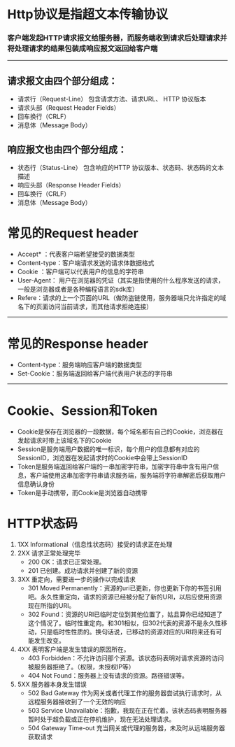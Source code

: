 # Http协议是指超文本传输协议

### 客户端发起HTTP请求报文给服务器，而服务端收到请求后处理请求并将处理请求的结果包装成响应报文返回给客户端

---
## 请求报文由四个部分组成：
- 请求行（Request-Line） 包含请求方法、请求URL、 HTTP 协议版本
- 请求头部（Request Header Fields）
- 回车换行（CRLF）
- 消息体（Message Body）

## 响应报文也由四个部分组成：
- 状态行（Status-Line）  包含响应的HTTP 协议版本、状态码、状态码的文本描述
- 响应头部（Response Header Fields）
- 回车换行（CRLF）
- 消息体（Message Body）

# 常见的Request header

- Accept* ：代表客户端希望接受的数据类型
- Content-type：客户端请求发送的请求体数据格式
- Cookie ：客户端可以代表用户的信息的字符串
- User-Agent： 用户在浏览器的凭证（其实是指使用的什么程序发送的请求，一般是浏览器或者是各种编程语言的sdk库）
- Refere：请求的上一个页面的URL（做防盗链使用，服务器端只允许指定的域名下的页面访问当前请求，而其他请求拒绝连接）
---

# 常见的Response header

- Content-type：服务端响应客户端的数据类型
- Set-Cookie：服务端返回给客户端代表用户状态的字符串
---

# Cookie、Session和Token
- Cookie是保存在浏览器的一段数据，每个域名都有自己的Cookie，浏览器在发起请求时带上该域名下的Cookie  
- Session是服务端用户数据的唯一标识，每个用户的信息都有对应的SessionID，浏览器在发起请求时的Cookie中会带上SessionID  
- Token是服务端返回给客户端的一串加密字符串，加密字符串中含有用户信息，客户端使用这串加密字符串请求服务端，服务端将字符串解密后获取用户信息确认身份  
- Token是手动携带，而Cookie是浏览器自动携带  

# HTTP状态码
1. 1XX Informational（信息性状态码）接受的请求正在处理
2. 2XX 请求正常处理完毕
   - 200 OK：请求已正常处理。 
   - 201 已创建。成功请求并创建了新的资源
3. 3XX 重定向，需要进一步的操作以完成请求
   - 301 Moved Permanently：资源的uri已更新，你也更新下你的书签引用吧。永久性重定向，请求的资源已经被分配了新的URI，以后应使用资源现在所指的URI。
   - 302 Found：资源的URI已临时定位到其他位置了，姑且算你已经知道了这个情况了。临时性重定向。和301相似，但302代表的资源不是永久性移动，只是临时性性质的。换句话说，已移动的资源对应的URI将来还有可能发生改变。
4. 4XX 表明客户端是发生错误的原因所在。
   - 403 Forbidden：不允许访问那个资源。该状态码表明对请求资源的访问被服务器拒绝了。（权限，未授权IP等）
   - 404 Not Found：服务器上没有请求的资源。路径错误等。
5. 5XX 服务器本身发生错误
   - 502 Bad Gateway 作为网关或者代理工作的服务器尝试执行请求时，从远程服务器接收到了一个无效的响应
   - 503 Service Unavailable：抱歉，我现在正在忙着。该状态码表明服务器暂时处于超负载或正在停机维护，现在无法处理请求。
   - 504 Gateway Time-out 充当网关或代理的服务器，未及时从远端服务器获取请求